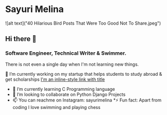 # Sayuri Melina
![alt text]("40 Hilarious Bird Posts That Were Too Good Not To Share.jpeg")

## Hi there 👋

### Software Engineer, Technical Writer & Swimmer.

There is not even a single day when I'm not learning new things.

🔭 I’m currently working on my startup that helps students to study abroad & get scholarships
[I'm an inline-style link with title](https://www.estudiaabroad.com "Estudia Abroad")
* 🌱 I’m currently learning C Programming language
* 👯 I’m looking to collaborate on Python Django Projects
* 📫 You can reachme on Instagram: sayurimelina
*⚡ Fun fact: Apart from coding I love swimming and playing chess

